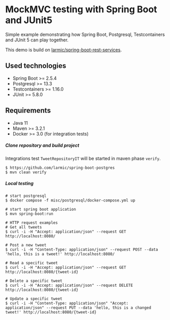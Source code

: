 # MockMVC testing with Spring Boot and JUnit5

Simple example demonstrating how Spring Boot, Postgresql, Testcontainers and JUnit 5 can play together.

This demo is build on [larmic/spring-boot-rest-services](https://github.com/larmic/spring-boot-rest-services).

## Used technologies

* Spring Boot >= 2.5.4
* Postgresql >= 13.3  
* Testcontainers >= 1.16.0
* JUnit >= 5.8.0

## Requirements

* Java 11
* Maven >= 3.2.1 
* Docker >= 3.0 (for integration tests)

##### Clone repository and build project

Integrations test ```TweetRepositoryIT``` will be started in maven phase ```verify```.

```ssh
$ https://github.com/larmic/spring-boot-postgres
$ mvn clean verify
```

##### Local testing

```ssh
# start postgresql
$ docker compose -f misc/postgresql/docker-compose.yml up

# start spring boot application
$ mvn spring-boot:run

# HTTP request examples
# Get all tweets
$ curl -i -H "Accept: application/json" --request GET http://localhost:8080/

# Post a new tweet
$ curl -i -H "Content-Type: application/json" --request POST --data 'hello, this is a tweet!' http://localhost:8080/

# Read a specific tweet     
$ curl -i -H "Accept: application/json" --request GET http://localhost:8080/{tweet-id}      
 
# Delete a specific tweet
$ curl -i -H "Accept: application/json" --request DELETE http://localhost:8080/{tweet-id}

# Update a specific tweet    
$ curl -i -H "Content-Type: application/json" "Accept: application/json" --request PUT --data 'hello, this is a changed tweet!' http://localhost:8080/{tweet-id}        
```
